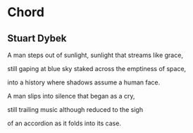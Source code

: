 # Chord
## Stuart Dybek
A man steps out of sunlight,
sunlight that streams like grace,

still gaping at blue sky
staked across the emptiness of space,

into a history where shadows
assume a human face.

A man slips into silence
that began as a cry,

still trailing music
although reduced to the sigh

of an accordion
as it folds into its case.